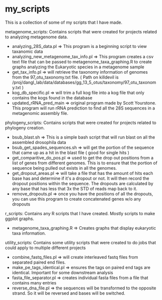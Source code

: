 # my_scripts
This is a collection of some of my scripts that I have made. 

metagenome_scripts: 
Contains scripts that were created for projects related to analyzing metagenome data.
  - analyzing_28S_data.pl => This program is a beginning script to view taxanomic data
  - analyzing_new_metagenome_tax_info.pl => This program creates a csv text file that can be passed to metagenome_taxa_graphing.R to create graphs analyzing the Eukaryotic species in a metagenome sample
  - get_tax_info.pl => will retrieve the taxonomy information of genomes from the 97_otu_taxonomy.txt file. ( Path on killdevil is /proj/dangl_lab/data/databases/gg_13_5_otus/taxonomy/97_otu_taxonomy.txt )
  - kog_db_specific.pl => will trim a full kog file into a kog file that only contains the kogs found in the database
  - updated_rRNA_pred_main => original program made by Scott Yourstone. This program will run rRNA prediction to find all the 28S sequences in a metagenomic assembly file.
 
 phylogeny_scripts: 
 Contains scripts that were created for projects related to phylogeny creation.
  - bsub_blast.sh => This is a simple bash script that will run blast on all the assembled drosophila data
  - bsub_get_spades_sequences.sh => will get the portion of the sequence that came up as a hit in the blast file ( good for single hits )
  - get_comparitive_do_pos.pl => used to get the drop out positions from a list of genes from different genomes. This is to ensure that the portion of sequence being pulled out exists in all the genomes. 
  - get_dropout_areas.pl => will take a file that has the amount of hits each base has and determine if it's a dropout or not. It will then record the dropout positions within the sequence. The dropouts are calculated by any base that has less that 3x the STD of reads map back to it.
  - remove_dropouts.pl => once you have the positions of all the dropouts, you can use this program to create concatenated genes w/o any dropouts
  
r_scripts: 
Contains any R scripts that I have created. Mostly scripts to make ggplot graphs.
  - metagenome_taxa_graphing.R => Creates graphs that display eukaryotic taxa information.
  
 utility_scripts: 
 Contains some utility scripts that were created to do jobs that could apply to multiple different projects
  - combine_fastq_files.pl => will create interleaved fastq files from separated paired end files.
  - make_pe_tags_identical.pl => ensures the tags on paired end tags are identical. Important for some downstream analysis
  - fasta_file_separator.pl => creates individual fasta files from a file that contains many entries
  - reverse_dna_file.pl => the sequences will be transformed to the opposite strand. So it will be reversed and bases will be switched.
